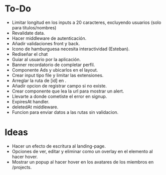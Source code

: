 # To-Do

- Limitar longitud en los inputs a 20 caracteres, excluyendo usuarios (solo para titulos/nombres)
- Revalidate data.
- Hacer middleware de autenticación.
- Añadir validaciones front y back.
- Icono de hamburguesa necesita interactividad (Esteban).
- Rediseñar el chat
- Guiar al usuario por la aplicación.
- Banner recordatorio de completar perfil.
- Componente Ads y ubicarlos en el layout.
- Crear input tipo file y limitar las extensiones.
- Arreglar la ruta de [id] en <Breadcrumbs>.
- Añadir opcion de registrar campo si no existe.
- Crear componente que lea la url para mostrar un alert.
- Llevarte a donde cometiste el error en signup.
- ExpiresAt handler.
- deletedAt middleware.
- Funcion para enviar datos a las rutas sin validacion.

# Ideas

- Hacer un efecto de escritura al landing-page.
- Opciones de ver, editar y eliminar como un overlay en el elemento al hacer hover.
- Mostrar un popup al hacer hover en los avatares de los miembros en /projects.
